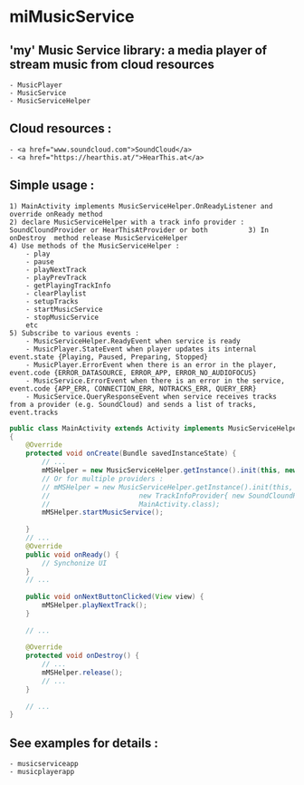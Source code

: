 # miMusicService

## 'my' Music Service library: a media player of stream music from cloud resources

    - MusicPlayer
    - MusicService
    - MusicServiceHelper 

## Cloud resources :

    - <a href="www.soundcloud.com">SoundCloud</a>
    - <a href="https://hearthis.at/">HearThis.at</a>
    
## Simple usage :

    1) MainActivity implements MusicServiceHelper.OnReadyListener and override onReady method 
    2) declare MusicServiceHelper with a track info provider : SoundCloundProvider or HearThisAtProvider or both          3) In onDestroy  method release MusicServiceHelper
    4) Use methods of the MusicServiceHelper : 
        - play 
        - pause 
        - playNextTrack 
        - playPrevTrack
        - getPlayingTrackInfo
        - clearPlaylist
        - setupTracks
        - startMusicService
        - stopMusicService
        etc
    5) Subscribe to various events : 
        - MusicServiceHelper.ReadyEvent when service is ready 
        - MusicPlayer.StateEvent when player updates its internal event.state {Playing, Paused, Preparing, Stopped}
        - MusicPlayer.ErrorEvent when there is an error in the player, event.code {ERROR_DATASOURCE, ERROR_APP, ERROR_NO_AUDIOFOCUS}
        - MusicService.ErrorEvent when there is an error in the service, event.code {APP_ERR, CONNECTION_ERR, NOTRACKS_ERR, QUERY_ERR}
        - MusicService.QueryResponseEvent when service receives tracks from a provider (e.g. SoundCloud) and sends a list of tracks, event.tracks

``` java
public class MainActivity extends Activity implements MusicServiceHelper.OnReadyListener
{
    @Override
    protected void onCreate(Bundle savedInstanceState) {
        // ...
        mMSHelper = new MusicServiceHelper.getInstance().init(this, new SoundCloundProvider(), MainActivity.class);
        // Or for multiple providers :
        // mMSHelper = new MusicServiceHelper.getInstance().init(this, 
        //                      new TrackInfoProvider{ new SoundCloundProvider(), new HearThisAtProvider() },
        //                      MainActivity.class);
        mMSHelper.startMusicService();
        
    }
    // ...
    @Override
    public void onReady() {
        // Synchonize UI
    }
    // ...
    
    public void onNextButtonClicked(View view) {
        mMSHelper.playNextTrack();
    }
    
    // ...
    
    @Override
    protected void onDestroy() {
        // ...
        mMSHelper.release();
        // ...
    }
    
    // ...
}
```

    
## See examples for details :

    - musicserviceapp
    - musicplayerapp
